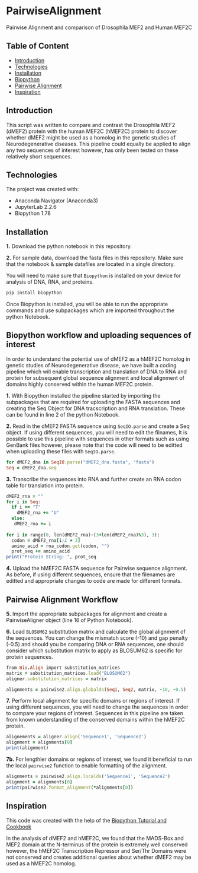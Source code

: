 # PairwiseAlignment
Pairwise Alignment and comparison of Drosophila MEF2 and Human MEF2C

## Table of Content

* [Introduction](##Introduction)
* [Technologies](##technologies)
* [Installation](##Installation)
* [Biopython](##Biopython-workflow-and-uploading-sequences-of-interest)
* [Pairwise Alignment](##Pairwise-Alignment-workflow)
* [Inspiration](##Inspiration)

## Introduction
This script was written to compare and contrast the Drosophila MEF2 (dMEF2) protein with the human MEF2C (hMEF2C) protein to discover whether dMEF2 might be used as a homolog in the genetic studies of Neurodegenerative diseases. This pipeline could equally be applied to align any two sequences of interest however, has only been tested on these relatively short sequences. 

## Technologies
The project was created with: 
* Anaconda Navigator (Anaconda3)
* JupyterLab 2.2.6
* Biopython 1.78

## Installation

  **1.** Download the python notebook in this repository.
 
  **2.** For sample data, download the fasta files in this repository. Make sure that the notebook & sample datafiles are located in a single directory. 

You will need to make sure that `Biopython` is installed on your device for analysis of DNA, RNA, and proteins.

```ruby
pip install biopython
```

Once Biopython is installed, you will be able to run the appropriate commands and use subpackages which are imported throughout the python Notebook.
 

## Biopython workflow and uploading sequences of interest

In order to understand the potential use of dMEF2 as a hMEF2C homolog in genetic studies of Neurodegenerative disease, we have built a coding pipeline which will enable transcription and translation of DNA to RNA and protein for subsequent global sequence alignment and local alignment of domains highly conserved within the human MEF2C protein.

**1.** With Biopython installed the pipeline started by importing the subpackages that are required for uploading the FASTA sequences and creating the Seq Object for DNA tracscription and RNA translation. These can be found in line 2 of the python Notebook.

**2.** Read in the dMEF2 FASTA sequence using `SeqIO.parse` and create a Seq object. If using different sequences, you will need to edit the filnames, It is possible to use this pipeline with sequences in other formats such as using GenBank files however, please note that the code will need to be editted when uploading these files with `SeqIO.parse`. 

```ruby
for dMEF2_dna in SeqIO.parse("dMEF2_dna.fasta", "fasta")
Seq = dMEF2_dna.seq
```

**3.** Transcribe the sequences into RNA and further create an RNA codon table for translation into protein.

```ruby
dMEF2_rna = ""
for i in Seq:
  if i == "T"
    dMEF2_rna += "U"
  else:
   dMEF2_rna += i
   
for i in range(0, len(dMEF2_rna)-(3+len(dMEF2_rna)%3), 3):
  codon = dMEF2_rna[i:i + 3]
  amino_acid = rna_codon.get(codon, "")
  prot_seq += amino_acid
print("Protein String: ", prot_seq
```

**4.** Upload the hMEF2C FASTA sequence for Pairwise sequence alignment. As before, if using different sequences, ensure that the filenames are editted and appropriate changes to code are made for different formats. 


## Pairwise Alignment Workflow

**5.** Import the appropriate subpackages for alignment and create a PairwiseAligner object (line 16 of Python Notebook).

**6.** Load `BLOSUM62` substitution matrix and calculate the global alignment of the sequences. You can change the mismatch score (-10) and gap penalty (-0.5) and should you be comparing DNA or RNA sequences, one should consider which substitution matrix to apply as BLOSUM62 is specific for protein sequences.

```ruby
from Bio.Align import substitution_matrices
matrix = substitution_matrices.load("BLOSUM62")
aligner.substitution_matrices = matrix

alignments = pairwise2.align.globalds(Seq1, Seq2, matrix, -10, -0.5)
```

**7.** Perform local alignment for specific domains or regions of interest. If using different sequences, you will need to change the sequences in order to compare your regions of interest. Sequences in this pipeline are taken from known understanding of the conserved domains within the hMEF2C protein. 

```ruby
alignements = aligner.align('Sequence1', 'Sequence2')
alignment = alignments[0]
print(alignment)
```

**7b.** For lengthier domains or regions of interest, we found it beneficial to run the local `pairwise2` function to enable formatting of the alignment.

```ruby
alignments = pairwise2.align.localds('Sequence1', 'Sequence2')
alignment = alignments[0]
print(pairwise2.format_alignment(*alignments[0])
```

## Inspiration 

This code was created with the help of the [Biopython Tutorial and Cookbook](http://biopython.org/DIST/docs/tutorial/Tutorial.html)

In the analysis of dMEF2 and hMEF2C, we found that the MADS-Box and MEF2 domain at the N-terminus of the protein is extremely well conserved however, the hMEF2C Transcription Repressor and Ser/Thr Domains were not conserved and creates additional queries about whether dMEF2 may be used as a hMEF2C homolog.






